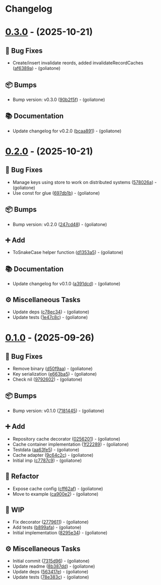# Changelog

# [0.3.0](https://github.com/goliatone/go-auth/compare/v0.2.0...v0.3.0) - (2025-10-21)

## <!-- 1 -->🐛 Bug Fixes

- Create/insert invalidate reords, added invalidateRecordCaches ([af6389a](https://github.com/goliatone/go-auth/commit/af6389a59b9fb0e1ada8ea8ec5a5bc319077fb2d))  - (goliatone)

## <!-- 13 -->📦 Bumps

- Bump version: v0.3.0 ([90b2f5f](https://github.com/goliatone/go-auth/commit/90b2f5f5abb056834926883b480e0f1f96af665a))  - (goliatone)

## <!-- 3 -->📚 Documentation

- Update changelog for v0.2.0 ([bcaa891](https://github.com/goliatone/go-auth/commit/bcaa891b012ce56115a8d6fb737eb910e7811194))  - (goliatone)

# [0.2.0](https://github.com/goliatone/go-auth/compare/v0.1.0...v0.2.0) - (2025-10-21)

## <!-- 1 -->🐛 Bug Fixes

- Manage keys using store to work on distributed systems ([578026a](https://github.com/goliatone/go-auth/commit/578026acf1c6ceb2c7787968ed77d18b15fcb225))  - (goliatone)
- Use const for glue ([697db1b](https://github.com/goliatone/go-auth/commit/697db1b96c21a0cd1b9c4ae8f9374d1947ac57fd))  - (goliatone)

## <!-- 13 -->📦 Bumps

- Bump version: v0.2.0 ([247cd48](https://github.com/goliatone/go-auth/commit/247cd483e6035c594785fa2180814007b857b0e0))  - (goliatone)

## <!-- 16 -->➕ Add

- ToSnakeCase helper function ([d1353a5](https://github.com/goliatone/go-auth/commit/d1353a566f858d31b53992e7f56941c3a5097ff2))  - (goliatone)

## <!-- 3 -->📚 Documentation

- Update changelog for v0.1.0 ([a391dcd](https://github.com/goliatone/go-auth/commit/a391dcd06fd6f9e68544f988690a11ba6d3923d0))  - (goliatone)

## <!-- 7 -->⚙️ Miscellaneous Tasks

- Update deps ([c78ec34](https://github.com/goliatone/go-auth/commit/c78ec3486f9aebecc1d54414ceb28002052747a1))  - (goliatone)
- Update tests ([1e47c8c](https://github.com/goliatone/go-auth/commit/1e47c8c703a78607df546dec2bedeadb44864e77))  - (goliatone)

# [0.1.0](https://github.com/goliatone/go-auth/tree/v0.1.0) - (2025-09-26)

## <!-- 1 -->🐛 Bug Fixes

- Remove binary ([d50f9aa](https://github.com/goliatone/go-auth/commit/d50f9aa0b4effa5ade8dd7a94f428aaed0bdfd47))  - (goliatone)
- Key serialization ([e663ba5](https://github.com/goliatone/go-auth/commit/e663ba5c199f4f05be640113e377c9b532fb20af))  - (goliatone)
- Check nil ([9792602](https://github.com/goliatone/go-auth/commit/9792602f2a0b93b692c129c28ae11e9a933f95af))  - (goliatone)

## <!-- 13 -->📦 Bumps

- Bump version: v0.1.0 ([7181445](https://github.com/goliatone/go-auth/commit/7181445d75fc0a550dc2dc2c3c4ac9b66ac89427))  - (goliatone)

## <!-- 16 -->➕ Add

- Repository cache decorator ([0256201](https://github.com/goliatone/go-auth/commit/0256201761f8fa98110749cb96a2309d63ad19ac))  - (goliatone)
- Cache container implementation ([1f22289](https://github.com/goliatone/go-auth/commit/1f22289437c3d34873a18ff3a153b0b4a9642302))  - (goliatone)
- Testdata ([aa63fe5](https://github.com/goliatone/go-auth/commit/aa63fe5211a34327f39e24345ecab20142df1b4c))  - (goliatone)
- Cache adapter ([9c64c2c](https://github.com/goliatone/go-auth/commit/9c64c2cd5e0919aaa70d69e74b0722951d64a898))  - (goliatone)
- Initial imp ([c7787c9](https://github.com/goliatone/go-auth/commit/c7787c91c85d81510e02782cc936285177ecf608))  - (goliatone)

## <!-- 2 -->🚜 Refactor

- Expose cache config ([cff62af](https://github.com/goliatone/go-auth/commit/cff62aff8d48fcbe687c23ba1c9fd94cb09e5ebb))  - (goliatone)
- Move to example ([ca900e2](https://github.com/goliatone/go-auth/commit/ca900e26b2b97c4763114543970d4f6ac7f5be68))  - (goliatone)

## <!-- 22 -->🚧 WIP

- Fix decorator ([2779611](https://github.com/goliatone/go-auth/commit/27796110d47cdc950b6d842a92c2e7da0650c0da))  - (goliatone)
- Add tests ([b899afa](https://github.com/goliatone/go-auth/commit/b899afa05d5d9ca98134b70002387bc16e0d5919))  - (goliatone)
- Initial implementation ([8295e34](https://github.com/goliatone/go-auth/commit/8295e342d9be2d45e0313d95fd05054cd4c08788))  - (goliatone)

## <!-- 7 -->⚙️ Miscellaneous Tasks

- Initial commit ([7315d96](https://github.com/goliatone/go-auth/commit/7315d9667f94a320724d7bd6dbe7edfc8206d03a))  - (goliatone)
- Update readme ([8b387dd](https://github.com/goliatone/go-auth/commit/8b387dddb75ffc7f4d2dceaae0aea5467d83a881))  - (goliatone)
- Update deps ([563417e](https://github.com/goliatone/go-auth/commit/563417e5702b77977237d0e6ca7d93f8f20815a9))  - (goliatone)
- Update tests ([78e383c](https://github.com/goliatone/go-auth/commit/78e383c0d3948a8938cb0716ac784204a74bbaed))  - (goliatone)


